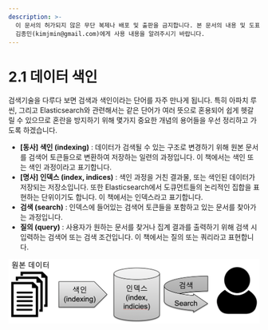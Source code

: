 ```yaml
---
description: >-
  이 문서의 허가되지 않은 무단 복제나 배포 및 출판을 금지합니다. 본 문서의 내용 및 도표 등을 인용하고자 하는 경우 출처를 명시하고
  김종민(kimjmin@gmail.com)에게 사용 내용을 알려주시기 바랍니다.
---
```


# 2.1 데이터 색인

  검색기술을 다루다 보면 검색과 색인이라는 단어를 자주 만나게 됩니다. 특히 아파치 루씬, 그리고 Elasticsearch와 관련해서는 같은 단어가 여러 뜻으로 혼용되어 쉽게 헷갈릴 수 있으므로 혼란을 방지하기 위해 몇가지 중요한 개념의 용어들을 우선 정리하고 가도록 하겠습니다.

* **\[동사\] 색인 \(indexing\)** : 데이터가 검색될 수 있는 구조로 변경하기 위해 원본 문서를 검색어 토큰들으로 변환하여 저장하는 일련의 과정입니다. 이 책에서는 색인 또는 색인 과정이라고 표기합니다.
* **\[명사\] 인덱스 \(index, indices\)** : 색인 과정을 거친 결과물, 또는 색인된 데이터가 저장되는 저장소입니다. 또한 Elasticsearch에서 도큐먼트들의 논리적인 집합을 표현하는 단위이기도 합니다. 이 책에서는 인덱스라고 표기합니다.
* **검색 \(search\)** : 인덱스에 들어있는 검색어 토큰들을 포함하고 있는 문서를 찾아가는 과정입니다.
* **질의 \(query\)** : 사용자가 원하는 문서를 찾거나 집계 결과를 출력하기 위해 검색 시 입력하는 검색어 또는 검색 조건입니다. 이 책에서는 질의 또는 쿼리라고 표현합니다.

![](../.gitbook/assets/image%20%2811%29.png)



